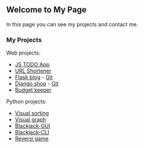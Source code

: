 ## Welcome to My Page

In this page you can see my projects and contact me.

### My Projects

Web projects:
- [JS TODO App](https://nurlybek-dev.github.io/js-todo/)
- [URL Shortener](http://funcut.ru/)
- [Flask blog](https://nurlybek-simple-blog.herokuapp.com/) - [Git](https://github.com/nurlybek-dev/flask-blog)
- [Django shop](https://nur-ds.herokuapp.com/) - [Git](https://github.com/nurlybek-dev/django-shop)
- [Budget keeper](https://nur-budget-keeper.herokuapp.com/)

Python projects:
- [Visual sorting](https://github.com/nurlybek-dev/python-visual-sorting)
- [Visual graph](https://github.com/nurlybek-dev/visual-graph)
- [Blackjack-GUI](https://github.com/nurlybek-dev/blackjack-gui)
- [Blackjack-CLI](https://github.com/nurlybek-dev/blackjack-cli)
- [Reversi game](https://github.com/nurlybek-dev/reversi-game)
